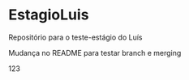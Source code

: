 # EstagioLuis
Repositório para o teste-estágio do Luís

Mudança no README para testar branch e merging

123

